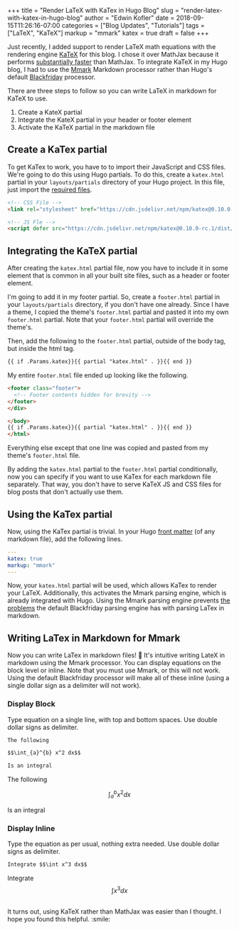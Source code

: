 +++
title = "Render LaTeX with KaTex in Hugo Blog"
slug = "render-latex-with-katex-in-hugo-blog"
author = "Edwin Kofler"
date = 2018-09-15T11:26:16-07:00
categories = ["Blog Updates", "Tutorials"]
tags = ["LaTeX", "KaTeX"]
markup = "mmark"
katex = true
draft = false
+++

Just recently, I added support to render LaTeX math equations with the rendering engine [KaTeX](https://katex.org/) for this blog. I chose it over MathJax because it performs [substantially faster](https://www.intmath.com/cg5/katex-mathjax-comparison.php) than MathJax. To integrate KaTeX in my Hugo blog, I had to use the [Mmark](https://github.com/mmarkdown/mmark) Markdown processor rather than Hugo's default [Blackfriday](https://github.com/russross/blackfriday) processor.

There are three steps to follow so you can write LaTeX in markdown for KaTeX to use.
1. Create a KateX partial
2. Integrate the KateX partial in your header or footer element
3. Activate the KaTeX partial in the markdown file

## Create a KaTex partial
To get KaTex to work, you have to to import their JavaScript and CSS files. We're going to do this using Hugo partials. To do this, create a `katex.html` partial in your `layouts/partials` directory of your Hugo project. In this file, just import the [required files](https://katex.org/docs/browser.html).

```html
<!-- CSS File -->
<link rel="stylesheet" href="https://cdn.jsdelivr.net/npm/katex@0.10.0-rc.1/dist/katex.min.css" integrity="sha384-D+9gmBxUQogRLqvARvNLmA9hS2x//eK1FhVb9PiU86gmcrBrJAQT8okdJ4LMp2uv" crossorigin="anonymous">

<!-- JS Fle -->
<script defer src="https://cdn.jsdelivr.net/npm/katex@0.10.0-rc.1/dist/katex.min.js" integrity="sha384-483A6DwYfKeDa0Q52fJmxFXkcPCFfnXMoXblOkJ4JcA8zATN6Tm78UNL72AKk+0O" crossorigin="anonymous"></script>
```

## Integrating the KaTeX partial
After creating the `katex.html` partial file, now you have to include it in some element that is common in all your built site files, such as a header or footer element.

I'm going to add it in my footer partial. So, create a `footer.html` partial in your `layouts/partials` directory, if you don't have one already. Since I have a theme, I copied the theme's `footer.html` partial and pasted it into my own `footer.html` partial. Note that your `footer.html` partial will override the theme's.

Then, add the following to the `footer.html` partial, outside of the body tag, but inside the html tag.

```html
{{ if .Params.katex}}{{ partial "katex.html" . }}{{ end }}
```

My entire `footer.html` file ended up looking like the following.

```html
<footer class="footer">
  <!-- Footer contents hidden for brevity -->
</footer>
</div>

</body>
{{ if .Params.katex}}{{ partial "katex.html" . }}{{ end }}
</html>
```

Everything else except that one line was copied and pasted from my theme's `footer.html` file.

By adding the `katex.html` partial to the `footer.html` partial conditionally, now you can specify if you want to use KaTex for each markdown file separately. That way, you don't have to serve KaTeX JS and CSS files for blog posts that don't actually use them.

## Using the KaTex partial
Now, using the KaTex partial is trivial. In your Hugo [front matter](https://gohugo.io/content-management/front-matter/) (of any markdown file), add the following lines.

```yaml
---
katex: true
markup: "mmark"
---
```

Now, your `katex.html` partial will be used, which allows KaTex to render your LaTeX. Additionally, this activates the Mmark parsing engine, which is already integrated with Hugo. Using the Mmark parsing engine prevents [the problems](https://gohugo.io/content-management/formats/#issues-with-markdown) the default Blackfriday parsing engine has with parsing LaTex in markdown.


## Writing LaTex in Markdown for Mmark
Now you can write LaTex in markdown files! :tada:
It's intuitive writing LateX in markdown using the Mmark processor. You can display equations on the block level or inline. Note that you must use Mmark, or this will not work. Using the default Blackfriday processor will make all of these inline (using a single dollar sign as a delimiter will not work).

### Display Block
Type equation on a single line, with top and bottom spaces. Use double dollar signs as delimiter.

```md
The following

$$\int_{a}^{b} x^2 dx$$

Is an integral
```

The following

$$\int_{a}^{b} x^2 dx$$

Is an integral

### Display Inline
Type the equation as per usual, nothing extra needed. Use double dollar signs as delimiter.
```md
Integrate $$\int x^3 dx$$
```

Integrate $$\int x^3 dx$$

<br/>
It turns out, using KaTeX rather than MathJax was easier than I thought. I hope you found this helpful. :smile:
